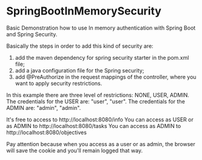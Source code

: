 # SpringBootInMemorySecurity
Basic Demonstration how to use In memory authentication with Spring Boot and Spring Security.

Basically the steps in order to add this kind of security are:

1) add the maven dependency for spring security starter in the pom.xml file;
2) add a java configuration file for the Spring security;
3) add @PreAuthorize in the request mappings of the controller, where you want to apply security restrictions.

In this example there are three level of restrictions: NONE, USER, ADMIN.
The credentials for the USER are: "user", "user".
The credentials for the ADMIN are: "admin", "admin".

It's free to access to http://localhost:8080/info
You can access as USER or as ADMIN to http://localhost:8080/tasks
You can access as ADMIN to http://localhost:8080/objectives

Pay attention because when you access as a user or as admin, the browser will save the cookie and you'll remain logged that way.


